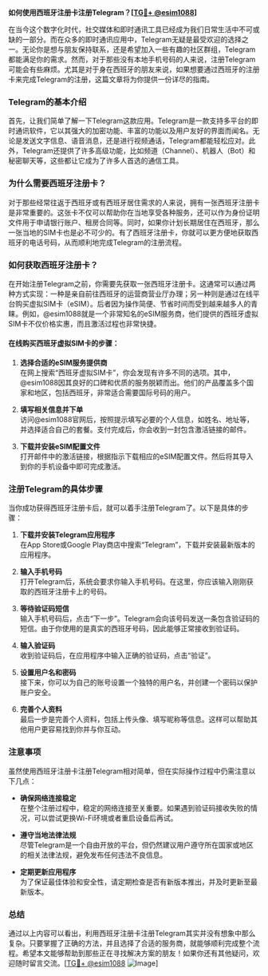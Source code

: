 **如何使用西班牙注册卡注册Telegram？[[TG💪+ @esim1088](https://t.me/s/esim1088)]**

在当今这个数字化时代，社交媒体和即时通讯工具已经成为我们日常生活中不可或缺的一部分。而在众多的即时通讯应用中，Telegram无疑是最受欢迎的选择之一。无论你是想与朋友保持联系，还是希望加入一些有趣的社区群组，Telegram都能满足你的需求。然而，对于那些没有本地手机号码的人来说，注册Telegram可能会有些麻烦。尤其是对于身在西班牙的朋友来说，如果想要通过西班牙的注册卡来完成Telegram的注册，这篇文章将为你提供一份详尽的指南。

### Telegram的基本介绍

首先，让我们简单了解一下Telegram这款应用。Telegram是一款支持多平台的即时通讯软件，它以其强大的加密功能、丰富的功能以及用户友好的界面而闻名。无论是发送文字信息、语音消息，还是进行视频通话，Telegram都能轻松应对。此外，Telegram还提供了许多高级功能，比如频道（Channel）、机器人（Bot）和秘密聊天等，这些都让它成为了许多人首选的通信工具。

### 为什么需要西班牙注册卡？

对于那些经常往返于西班牙或有西班牙居住需求的人来说，拥有一张西班牙注册卡是非常重要的。这张卡不仅可以帮助你在当地享受各种服务，还可以作为身份证明文件用于申请银行账户、租房合同等。同时，如果你计划长期居住在西班牙，那么一张当地的SIM卡也是必不可少的。有了西班牙注册卡，你就可以更方便地获取西班牙的电话号码，从而顺利地完成Telegram的注册流程。

### 如何获取西班牙注册卡？

在开始注册Telegram之前，你需要先获取一张西班牙注册卡。这通常可以通过两种方式实现：一种是亲自前往西班牙的运营商营业厅办理；另一种则是通过在线平台购买虚拟SIM卡（eSIM）。后者因为操作简便、节省时间而受到越来越多人的青睐。例如，@esim1088就是一个非常知名的eSIM服务商，他们提供的西班牙虚拟SIM卡不仅价格实惠，而且激活过程也非常快捷。

#### 在线购买西班牙虚拟SIM卡的步骤：

1. **选择合适的eSIM服务提供商**  
   在网上搜索“西班牙虚拟SIM卡”，你会发现有许多不同的选项。其中，@esim1088因其良好的口碑和优质的服务脱颖而出。他们的产品覆盖多个国家和地区，包括西班牙，非常适合需要国际号码的用户。

2. **填写相关信息并下单**  
   访问@esim1088官网后，按照提示填写必要的个人信息，如姓名、地址等，并选择适合自己的套餐。支付完成后，你会收到一封包含激活链接的邮件。

3. **下载并安装eSIM配置文件**  
   打开邮件中的激活链接，根据指示下载相应的eSIM配置文件。然后将其导入到你的手机设备中即可完成激活。

### 注册Telegram的具体步骤

当你成功获得西班牙注册卡后，就可以着手注册Telegram了。以下是具体的步骤：

1. **下载并安装Telegram应用程序**  
   在App Store或Google Play商店中搜索“Telegram”，下载并安装最新版本的应用程序。

2. **输入手机号码**  
   打开Telegram后，系统会要求你输入手机号码。在这里，你应该输入刚刚获取的西班牙注册卡上的号码。

3. **等待验证码短信**  
   输入手机号码后，点击“下一步”。Telegram会向该号码发送一条包含验证码的短信。由于你使用的是真实的西班牙号码，因此能够正常接收到验证码。

4. **输入验证码**  
   收到验证码后，在应用程序中输入正确的验证码，点击“验证”。

5. **设置用户名和密码**  
   接下来，你可以为自己的账号设置一个独特的用户名，并创建一个密码以保护账户安全。

6. **完善个人资料**  
   最后一步是完善个人资料，包括上传头像、填写昵称等信息。这样可以帮助其他用户更容易找到你并与你互动。

### 注意事项

虽然使用西班牙注册卡注册Telegram相对简单，但在实际操作过程中仍需注意以下几点：

- **确保网络连接稳定**  
  在整个注册过程中，稳定的网络连接至关重要。如果遇到验证码接收失败的情况，可以尝试更换Wi-Fi环境或者重启设备后再试。

- **遵守当地法律法规**  
  尽管Telegram是一个自由开放的平台，但仍然建议用户遵守所在国家或地区的相关法律法规，避免发布任何违法不良信息。

- **定期更新应用程序**  
  为了保证最佳体验和安全性，请定期检查是否有新版本推出，并及时更新至最新版本。

### 总结

通过以上内容可以看出，利用西班牙注册卡注册Telegram其实并没有想象中那么复杂。只要掌握了正确的方法，并且选择了合适的服务商，就能够顺利完成整个流程。希望本文能够帮助到那些正在寻找解决方案的朋友！如果你还有其他疑问，欢迎随时留言交流。[[TG💪+ @esim1088](https://t.me/s/esim1088) ![Image](https://i.postimg.cc/4NQfJmqS/Snipaste-2025-05-13-00-14-12.png)]